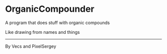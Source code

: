 # OrganicCompounder
A program that does stuff with organic compounds

Like drawing from names and things

----
By Vecs and PixelSergey
